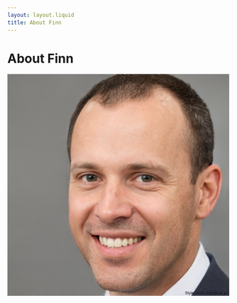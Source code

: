```yaml
---
layout: layout.liquid
title: About Finn
---
```


# About **Finn**
<img class="about" alt="Finn" src="/images/Finn7.3.png" width="500" />